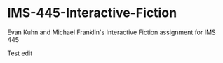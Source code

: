 # IMS-445-Interactive-Fiction
Evan Kuhn and Michael Franklin's Interactive Fiction assignment for IMS 445

Test edit
